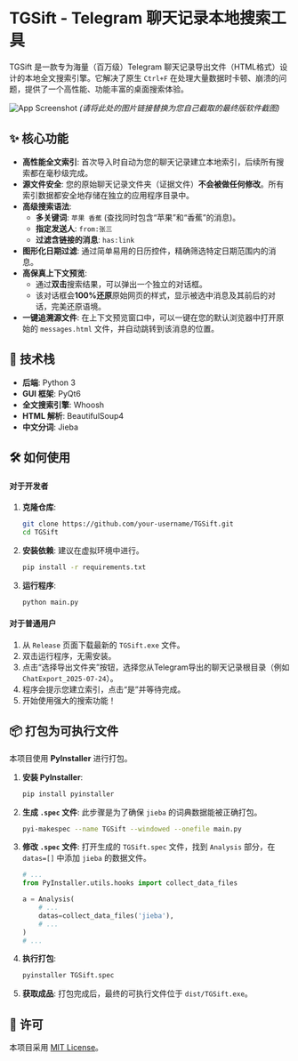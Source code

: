 # TGSift - Telegram 聊天记录本地搜索工具

TGSift 是一款专为海量（百万级）Telegram 聊天记录导出文件（HTML格式）设计的本地全文搜索引擎。它解决了原生 `Ctrl+F` 在处理大量数据时卡顿、崩溃的问题，提供了一个高性能、功能丰富的桌面搜索体验。

![App Screenshot](https://i.imgur.com/g8Y2gqg.png) 
*(请将此处的图片链接替换为您自己截取的最终版软件截图)*

## ✨ 核心功能

*   **高性能全文索引**: 首次导入时自动为您的聊天记录建立本地索引，后续所有搜索都在毫秒级完成。
*   **源文件安全**: 您的原始聊天记录文件夹（证据文件）**不会被做任何修改**。所有索引数据都安全地存储在独立的应用程序目录中。
*   **高级搜索语法**:
    *   **多关键词**: `苹果 香蕉` (查找同时包含“苹果”和“香蕉”的消息)。
    *   **指定发送人**: `from:张三`
    *   **过滤含链接的消息**: `has:link`
*   **图形化日期过滤**: 通过简单易用的日历控件，精确筛选特定日期范围内的消息。
*   **高保真上下文预览**:
    *   通过**双击**搜索结果，可以弹出一个独立的对话框。
    *   该对话框会**100%还原**原始网页的样式，显示被选中消息及其前后的对话，完美还原语境。
*   **一键追溯源文件**: 在上下文预览窗口中，可以一键在您的默认浏览器中打开原始的 `messages.html` 文件，并自动跳转到该消息的位置。

## 🚀 技术栈

*   **后端**: Python 3
*   **GUI 框架**: PyQt6
*   **全文搜索引擎**: Whoosh
*   **HTML 解析**: BeautifulSoup4
*   **中文分词**: Jieba

## 🛠️ 如何使用

#### 对于开发者

1.  **克隆仓库**:
    ```bash
    git clone https://github.com/your-username/TGSift.git
    cd TGSift
    ```

2.  **安装依赖**:
    建议在虚拟环境中进行。
    ```bash
    pip install -r requirements.txt
    ```

3.  **运行程序**:
    ```bash
    python main.py
    ```

#### 对于普通用户

1.  从 `Release` 页面下载最新的 `TGSift.exe` 文件。
2.  双击运行程序，无需安装。
3.  点击“选择导出文件夹”按钮，选择您从Telegram导出的聊天记录根目录（例如 `ChatExport_2025-07-24`）。
4.  程序会提示您建立索引，点击“是”并等待完成。
5.  开始使用强大的搜索功能！

## 📦 打包为可执行文件

本项目使用 **PyInstaller** 进行打包。

1.  **安装 PyInstaller**:
    ```bash
    pip install pyinstaller
    ```

2.  **生成 `.spec` 文件**:
    此步骤是为了确保 `jieba` 的词典数据能被正确打包。
    ```bash
    pyi-makespec --name TGSift --windowed --onefile main.py
    ```

3.  **修改 `.spec` 文件**:
    打开生成的 `TGSift.spec` 文件，找到 `Analysis` 部分，在 `datas=[]` 中添加 `jieba` 的数据文件。
    ```python
    # ...
    from PyInstaller.utils.hooks import collect_data_files

    a = Analysis(
        # ...
        datas=collect_data_files('jieba'),
        # ...
    )
    # ...
    ```

4.  **执行打包**:
    ```bash
    pyinstaller TGSift.spec
    ```

5.  **获取成品**:
    打包完成后，最终的可执行文件位于 `dist/TGSift.exe`。

## 📜 许可

本项目采用 [MIT License](LICENSE)。